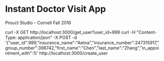 # Instant Doctor Visit App
Prouct Studio - Cornell Fall 2016


curl -X GET  http://localhost:3000/get_user?user_id=999
curl -H "Content-Type: application/json" -X POST -d '{"user_id":999,"insurance_name":"Aetna","insurance_number":247315917,"group_number":398742,"first_name":"Chen","last_name":"Zhang","in_appointment_with":1}' http://localhost:3000/create_user
